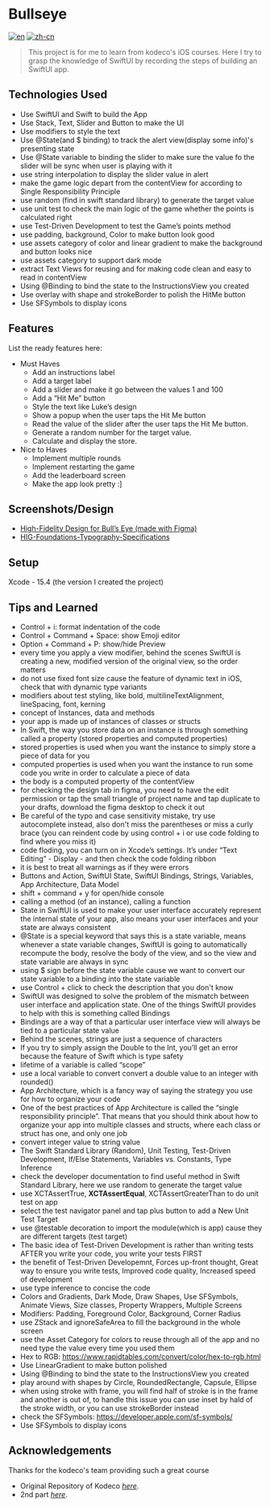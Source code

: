 # Bullseye
[![en](https://img.shields.io/badge/lang-en-red.svg)](https://github.com/JustinInCoding/BullseyeSwiftUI/blob/master/README.md)
[![zh-cn](https://img.shields.io/badge/lang-zh--cn-blue.svg)](https://github.com/JustinInCoding/BullseyeSwiftUI/blob/master/README.zh-cn.md)

> This project is for me to learn from kodeco's iOS courses. Here I try to grasp the knowledge of SwiftUI by recording the steps of building an SwiftUI app.


## Technologies Used
- Use SwiftUI and Swift to build the App
- Use Stack, Text, Slider and Button to make the UI
- Use modifiers to style the text
- Use @State(and $ binding) to track the alert view(display some info)'s presenting state
- Use @State variable to binding the slider to make sure the value fo the slider will be sync when user is playing with it
- use string interpolation to display the slider value in alert
- make the game logic depart from the contentView for according to Single Responsibility Principle
- use random (find in swift standard library) to generate the target value
- use unit test to check the main logic of the game whether the points is calculated right
- use Test-Driven Development to test the Game’s points method
- use padding, background, Color to make button look good
- use assets category of color and linear gradient to make the background and button looks nice
- use assets category to support dark mode
- extract Text Views for reusing and for making code clean and easy to read in contentView
- Using @Binding to bind the state to the InstructionsView you created
- Use overlay with shape and strokeBorder to polish the HitMe button
- Use SFSymbols to display icons


## Features
List the ready features here:
- Must Haves
    - Add an instructions label
    - Add a target label
    - Add a slider and make it go between the values 1 and 100
    - Add a “Hit Me” button
    - Style the text like Luke’s design
    - Show a popup when the user taps the Hit Me button
    - Read the value of the slider after the user taps the Hit Me button.
    - Generate a random number for the target value.
    - Calculate and display the store.
- Nice to Haves
    - Implement multiple rounds
    - Implement restarting the game
    - Add the leaderboard screen
    - Make the app look pretty :]


## Screenshots/Design
- [High-Fidelity Design for Bull’s Eye (made with Figma)](https://www.figma.com/file/3MBMeYd2hP4rajTbHnZL0z/Bullseye?node-id=0%3A1)
- [HIG-Foundations-Typography-Specifications](https://developer.apple.com/design/human-interface-guidelines/typography#Specifications)
<!-- ![Example screenshot](./img/screenshot.png) -->


## Setup
Xcode - 15.4 (the version I created the project)

## Tips and Learned
- Control + i: format indentation of the code
- Control + Command + Space: show Emoji editor
- Option + Command + P: show/hide Preview
- every time you apply a view modifier, behind the scenes SwiftUI is creating a new, modified version of the original view, so the order matters
- do not use fixed font size cause the feature of dynamic text in iOS, check that with dynamic type variants
- modifiers about test styling, like bold, multilineTextAlignment, lineSpacing, font, kerning
- concept of Instances, data and methods
- your app is made up of instances of classes or structs
- In Swift, the way you store data on an instance is through something called a property (stored properties and computed properties)
- stored properties is used when you want the instance to simply store a piece of data for you
- computed properties is used when you want the instance to run some code you write in order to calculate a piece of data
- the body is a computed property of the contentView
- for checking the design tab in figma, you need to have the edit permission or tap the small triangle of project name and tap duplicate to your drafts, download the figma desktop to check it out
- Be careful of the typo and case sensitivity mistake, try use autocomplete instead, also don't miss the parentheses or miss a curly brace (you can reindent code by using control + i or use code folding to find where you miss it)
- code floding, you can turn on in Xcode’s settings. It’s under “Text Editing” - Display - and then check the code folding ribbon
- it is best to treat all warnings as if they were errors
- Buttons and Action, SwiftUI State, SwiftUI Bindings, Strings, Variables, App Architecture, Data Model
- shift + command + y for open/hide console
- calling a method (of an instance), calling a function
- State in SwiftUI is used to make your user interface accurately represent the internal state of your app, also means your user interfaces and your state are always consistent
- @State is a special keyword that says this is a state variable, means whenever a state variable changes, SwiftUI is going to automatically recompute the body, resolve the body of the view, and so the view and state variable are always in sync
- using $ sign before the state variable cause we want to convert our state variable to a binding into the state variable
- use Control + click to check the description that you don't know
- SwiftUI was designed to solve the problem of the mismatch between user interface and application state. One of the things SwiftUI provides to help with this is something called Bindings
- Bindings are a way of that a particular user interface view will always be tied to a particular state value
- Behind the scenes, strings are just a sequence of characters
- If you try to simply assign the Double to the Int, you’ll get an error because the feature of Swift which is type safety
- lifetime of a variable is called “scope”
- use a local variable to convert convert a double value to an integer with rounded()
- App Architecture, which is a fancy way of saying the strategy you use for how to organize your code
- One of the best practices of App Architecture is called the “single responsibility principle”. That means that you should think about how to organize your app into multiple classes and structs, where each class or struct has one, and only one job
- convert integer value to string value
- The Swift Standard Library (Random), Unit Testing, Test-Driven Development, If/Else Statements, Variables vs. Constants, Type Inference
- check the developer documentation to find useful method in Swift Standard Library, here we use random to generate the target value
- use XCTAssertTrue, **XCTAssertEqual**, XCTAssertGreaterThan to do unit test on app
- select the test navigator panel and tap plus button to add a New Unit Test Target
- use @testable decoration to import the module(which is app) cause they are different targets (test target)
- The basic idea of Test-Driven Development is rather than writing tests AFTER you write your code, you write your tests FIRST
- the benefit of Test-Driven Developemnt, Forces up-front thought, Great way to ensure you write tests, Improved code quality, Increased speed of development
- use type inference to concise the code
- Colors and Gradients, Dark Mode, Draw Shapes, Use SFSymbols, Animate Views, Size classes, Property Wrappers, Multiple Screens
- Modifiers: Padding, Foreground Color, Background, Corner Radius
- use ZStack and ignoreSafeArea to fill the background in the whole screen
- use the Asset Category for colors to reuse through all of the app and no need type the value every time you used them
- Hex to RGB: https://www.rapidtables.com/convert/color/hex-to-rgb.html
- Use LinearGradient to make button polished
- Using @Binding to bind the state to the InstructionsView you created
- play around with shapes by Circle, RoundedRectangle, Capsule, Ellipse
- when using stroke with frame, you will find half of stroke is in the frame and another is out of, to handle this issue you can use inset by hald of the stroke width, or you can use strokeBorder instead
- check the SFSymbols: https://developer.apple.com/sf-symbols/
- Use SFSymbols to display icons


## Acknowledgements
Thanks for the kodeco's team providing such a great course
- Original Repository of Kodeco [_here_](https://github.com/kodecocodes/video-yfsa1-materials). 
- 2nd part [_here_](https://github.com/kodecocodes/video-yfsa2-materials).

